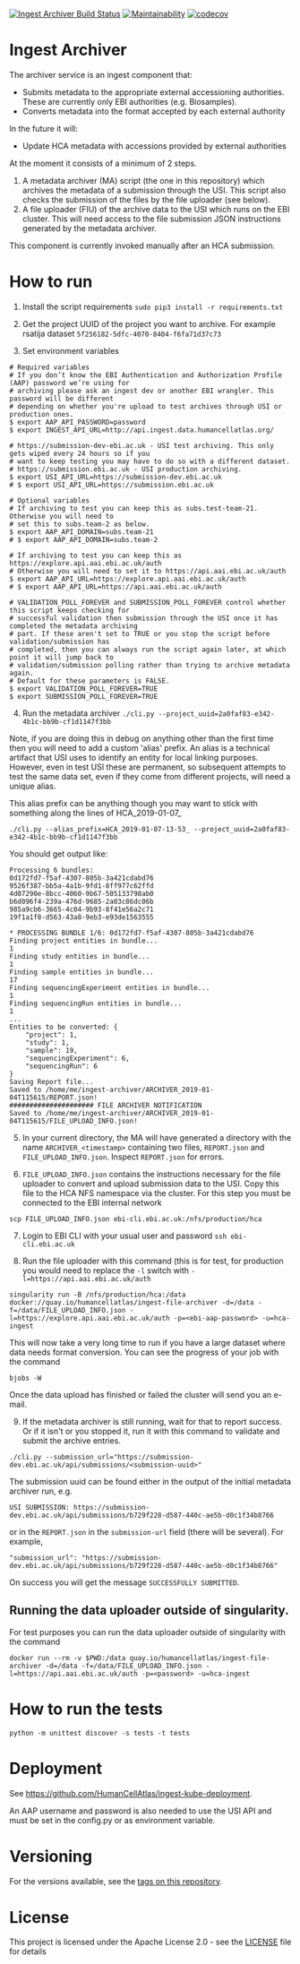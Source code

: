 [![Ingest Archiver Build Status](https://travis-ci.org/HumanCellAtlas/ingest-archiver.svg?branch=master)](https://travis-ci.org/HumanCellAtlas/ingest-archiver)
[![Maintainability](https://api.codeclimate.com/v1/badges/8ce423001595db4e6de7/maintainability)](https://codeclimate.com/github/HumanCellAtlas/ingest-archiver/maintainability)
[![codecov](https://codecov.io/gh/HumanCellAtlas/ingest-archiver/branch/master/graph/badge.svg)](https://codecov.io/gh/HumanCellAtlas/ingest-archiver)

# Ingest Archiver
The archiver service is an ingest component that:
- Submits metadata to the appropriate external accessioning authorities. These are currently only EBI authorities (e.g. Biosamples).
- Converts metadata into the format accepted by each external authority

In the future it will:
- Update HCA metadata with accessions provided by external authorities

At the moment it consists of a minimum of 2 steps.
1. A metadata archiver (MA) script (the one in this repository) which archives the metadata of a submission through the USI. This script also checks the submission of the files by the file uploader (see below).
1. A file uploader (FIU) of the archive data to the USI which runs on the EBI cluster. This will need access to the file submission JSON instructions generated by the metadata archiver.

This component is currently invoked manually after an HCA submission.

# How to run
1. Install the script requirements
`sudo pip3 install -r requirements.txt`

2. Get the project UUID of the project you want to archive. For example rsatija dataset `5f256182-5dfc-4070-8404-f6fa71d37c73`

3. Set environment variables
```
# Required variables
# If you don’t know the EBI Authentication and Authorization Profile (AAP) password we’re using for 
# archiving please ask an ingest dev or another EBI wrangler. This password will be different
# depending on whether you're upload to test archives through USI or production ones.
$ export AAP_API_PASSWORD=password
$ export INGEST_API_URL=http://api.ingest.data.humancellatlas.org/

# https://submission-dev-ebi.ac.uk - USI test archiving. This only gets wiped every 24 hours so if you
# want to keep testing you may have to do so with a different dataset.
# https://submission.ebi.ac.uk - USI production archiving.
$ export USI_API_URL=https://submission-dev.ebi.ac.uk
# $ export USI_API_URL=https://submission.ebi.ac.uk

# Optional variables
# If archiving to test you can keep this as subs.test-team-21. Otherwise you will need to
# set this to subs.team-2 as below.
$ export AAP_API_DOMAIN=subs.team-21
# $ export AAP_API_DOMAIN=subs.team-2

# If archiving to test you can keep this as https://explore.api.aai.ebi.ac.uk/auth
# Otherwise you will need to set it to https://api.aai.ebi.ac.uk/auth
$ export AAP_API_URL=https://explore.api.aai.ebi.ac.uk/auth
# $ export AAP_API_URL=https://api.aai.ebi.ac.uk/auth

# VALIDATION_POLL_FOREVER and SUBMISSION_POLL_FOREVER control whether this script keeps checking for 
# successful validation then submission through the USI once it has completed the metadata archiving
# part. If these aren't set to TRUE or you stop the script before validation/submission has 
# completed, then you can always run the script again later, at which point it will jump back to 
# validation/submission polling rather than trying to archive metadata again. 
# Default for these parameters is FALSE.
$ export VALIDATION_POLL_FOREVER=TRUE
$ export SUBMISSION_POLL_FOREVER=TRUE
```

4. Run the metadata archiver
`./cli.py --project_uuid=2a0faf83-e342-4b1c-bb9b-cf1d1147f3bb`

Note, if you are doing this in debug on anything other than the first time then you will need to add a custom 'alias' prefix. An alias is a technical artifact that USI uses to identify an entity for local linking purposes. However, even in test USI these are permanent, so subsequent attempts to test the same data set, even if they come from different projects, will need a unique alias.

This alias prefix can be anything though you may want to stick with something along the lines of HCA_2019-01-07_

`./cli.py --alias_prefix=HCA_2019-01-07-13-53_ --project_uuid=2a0faf83-e342-4b1c-bb9b-cf1d1147f3bb`

You should get output like:
```
Processing 6 bundles:
0d172fd7-f5af-4307-805b-3a421cdabd76
9526f387-bb5a-4a1b-9fd1-8ff977c62ffd
4d07290e-8bcc-4060-9b67-505133798ab0
b6d096f4-239a-476d-9685-2a03c86dc06b
985a9cb6-3665-4c04-9b93-8f41e56a2c71
19f1a1f8-d563-43a8-9eb3-e93de1563555

* PROCESSING BUNDLE 1/6: 0d172fd7-f5af-4307-805b-3a421cdabd76
Finding project entities in bundle...
1
Finding study entities in bundle...
1
Finding sample entities in bundle...
17
Finding sequencingExperiment entities in bundle...
1
Finding sequencingRun entities in bundle...
1
...
Entities to be converted: {
    "project": 1,
    "study": 1,
    "sample": 19,
    "sequencingExperiment": 6,
    "sequencingRun": 6
}
Saving Report file...
Saved to /home/me/ingest-archiver/ARCHIVER_2019-01-04T115615/REPORT.json!
##################### FILE ARCHIVER NOTIFICATION
Saved to /home/me/ingest-archiver/ARCHIVER_2019-01-04T115615/FILE_UPLOAD_INFO.json!
```

5. In your current directory, the MA will have generated a directory with the name `ARCHIVER_<timestamp>` containing two files, `REPORT.json` and `FILE_UPLOAD_INFO.json`. Inspect `REPORT.json` for errors.

6. `FILE_UPLOAD_INFO.json` contains the instructions necessary for the file uploader to convert and upload submission data to the USI. Copy this file to the HCA NFS namespace via the cluster. For this step you must be connected to the EBI internal network

```scp FILE_UPLOAD_INFO.json ebi-cli.ebi.ac.uk:/nfs/production/hca```

7. Login to EBI CLI with your usual user and password
`ssh ebi-cli.ebi.ac.uk`

8. Run the file uploader with this command (this is for test, for production you would need to replace the `-l` switch with `-l=https://api.aai.ebi.ac.uk/auth`

`singularity run -B /nfs/production/hca:/data docker://quay.io/humancellatlas/ingest-file-archiver -d=/data -f=/data/FILE_UPLOAD_INFO.json -l=https://explore.api.aai.ebi.ac.uk/auth -p=<ebi-aap-password> -u=hca-ingest`

This will now take a very long time to run if you have a large dataset where data needs format conversion. You can see the progress of your job with the command

`bjobs -W`

Once the data upload has finished or failed the cluster will send you an e-mail.

9. If the metadata archiver is still running, wait for that to report success. Or if it isn't or you stopped it, run it with this command to validate and submit the archive entries.

`./cli.py --submission_url="https://submission-dev.ebi.ac.uk/api/submissions/<submission-uuid>"`

The submission uuid can be found either in the output of the initial metadata archiver run, e.g.

`USI SUBMISSION: https://submission-dev.ebi.ac.uk/api/submissions/b729f228-d587-440c-ae5b-d0c1f34b8766`

or in the `REPORT.json` in the `submission-url` field (there will be several). For example,

`"submission_url": "https://submission-dev.ebi.ac.uk/api/submissions/b729f228-d587-440c-ae5b-d0c1f34b8766"`

On success you will get the message `SUCCESSFULLY SUBMITTED`.

## Running the data uploader outside of singularity.
For test purposes you can run the data uploader outside of singularity with the command

`docker run --rm -v $PWD:/data quay.io/humancellatlas/ingest-file-archiver -d=/data -f=/data/FILE_UPLOAD_INFO.json -l=https://api.aai.ebi.ac.uk/auth -p=<password> -u=hca-ingest`

# How to run the tests

```
python -m unittest discover -s tests -t tests

```

# Deployment
See https://github.com/HumanCellAtlas/ingest-kube-deployment.

An AAP username and password is also needed to use the USI API and must be set in the config.py or as environment variable.

# Versioning

For the versions available, see the [tags on this repository](https://github.com/HumanCellAtlas/ingest-archiver/tags).

# License

This project is licensed under the Apache License 2.0 - see the [LICENSE](LICENSE) file for details
